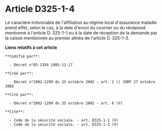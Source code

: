 # Article D325-1-4

Le caractère irrévocable de l'affiliation au régime local d'assurance maladie prend effet, selon le cas, à la date d'envoi du
courrier ou du récépissé mentionné à l'article D. 325-1-1 ou à la date de réception de la demande par la caisse mentionnée au
premier alinéa de l'article D. 325-1-3.

**Liens relatifs à cet article**

	**Codifié par**:

	  - Décret n°85-1354 1985-12-17

	**Créé par**:

	  - Décret n°2002-1299 du 25 octobre 2002 - art. 2 () JORF 27 octobre 2002

	**Cité par**:

	  - Décret n°2002-1299 du 25 octobre 2002 - art. 6 (V)

	**Cite**:

	  - Code de la sécurité sociale. - art. D325-1-1 (V)
	  - Code de la sécurité sociale. - art. D325-1-3 (V)
